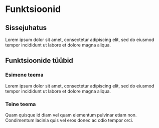 # Funktsioonid

## Sissejuhatus

Lorem ipsum dolor sit amet, consectetur adipiscing elit, sed do eiusmod tempor incididunt ut labore et dolore magna aliqua. 

## Funktsioonide tüübid

### Esimene teema

Lorem ipsum dolor sit amet, consectetur adipiscing elit, sed do eiusmod tempor incididunt ut labore et dolore magna aliqua. 

### Teine teema

Quam quisque id diam vel quam elementum pulvinar etiam non. Condimentum lacinia quis vel eros donec ac odio tempor orci. 
